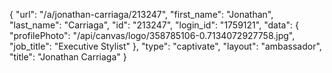 {
    "url": "\/a\/jonathan-carriaga\/213247",
    "first_name": "Jonathan",
    "last_name": "Carriaga",
    "id": "213247",
    "login_id": "1759121",
    "data": {
        "profilePhoto": "\/api\/canvas\/logo\/358785106-0.7134072927758.jpg",
        "job_title": "Executive Stylist"
    },
    "type": "captivate",
    "layout": "ambassador",
    "title": "Jonathan Carriaga"
}